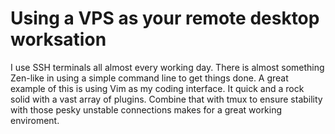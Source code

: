 # Using a VPS as your remote desktop worksation
I use SSH terminals all almost every working day. There is almost something Zen-like in using a simple command line to get things done. A great example of this is using Vim as my coding interface. It quick and a rock solid with a vast array of plugins. Combine that with tmux to ensure stability with those pesky unstable connections makes for a great working enviroment.
